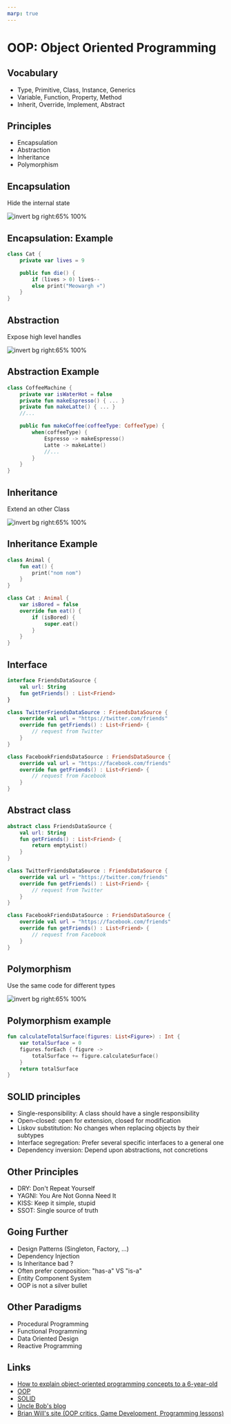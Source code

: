 ```yaml
---
marp: true
---
```

<!-- headingDivider: 2 -->

# OOP: Object Oriented Programming

## Vocabulary

* Type, Primitive, Class, Instance, Generics
* Variable, Function, Property, Method
* Inherit, Override, Implement, Abstract

## Principles

* Encapsulation
* Abstraction
* Inheritance
* Polymorphism

## Encapsulation

Hide the internal state

![invert bg right:65% 100%](assets/encapsulation.png)

## Encapsulation: Example

```kotlin
class Cat {
    private var lives = 9

    public fun die() {
        if (lives > 0) lives--
        else print("Meowargh 💀")
    }
}

```

## Abstraction

Expose high level handles

![invert bg right:65% 100%](assets/abstraction.png)

## Abstraction Example

```kotlin
class CoffeeMachine {
    private var isWaterHot = false
    private fun makeEspresso() { ... }
    private fun makeLatte() { ... }
    //...

    public fun makeCoffee(coffeeType: CoffeeType) {
        when(coffeeType) {
            Espresso -> makeEspresso()
            Latte -> makeLatte()
            //...
        }
    }
}
```

## Inheritance

Extend an other Class

![invert bg right:65% 100%](assets/inheritance.png)

## Inheritance Example

```kotlin
class Animal {
    fun eat() {
        print("nom nom")
    }
}

class Cat : Animal {
    var isBored = false
    override fun eat() {
        if (isBored) {
            super.eat()
        }
    }
}
```

## Interface

```kotlin
interface FriendsDataSource {
    val url: String
    fun getFriends() : List<Friend>
}

class TwitterFriendsDataSource : FriendsDataSource {
    override val url = "https://twitter.com/friends"
    override fun getFriends() : List<Friend> {
        // request from Twitter
    }
}

class FacebookFriendsDataSource : FriendsDataSource {
    override val url = "https://facebook.com/friends"
    override fun getFriends() : List<Friend> {
        // request from Facebook
    }
}
```

## Abstract class

```kotlin
abstract class FriendsDataSource {
    val url: String
    fun getFriends() : List<Friend> {
        return emptyList()
    }
}

class TwitterFriendsDataSource : FriendsDataSource {
    override val url = "https://twitter.com/friends"
    override fun getFriends() : List<Friend> {
        // request from Twitter
    }
}

class FacebookFriendsDataSource : FriendsDataSource {
    override val url = "https://facebook.com/friends"
    override fun getFriends() : List<Friend> {
        // request from Facebook
    }
}
```

## Polymorphism

Use the same code for different types

![invert bg right:65% 100%](assets/polymorphism.png)

## Polymorphism example

```kotlin
fun calculateTotalSurface(figures: List<Figure>) : Int {
    var totalSurface = 0
    figures.forEach { figure ->
        totalSurface += figure.calculateSurface()
    }
    return totalSurface
}
```

## SOLID principles

* Single-responsibility: A class should have a single responsibility
* Open–closed: open for extension, closed for modification
* Liskov substitution: No changes when replacing objects by their subtypes
* Interface segregation: Prefer several specific interfaces to a general one
* Dependency inversion: Depend upon abstractions, not concretions

## Other Principles

* DRY: Don't Repeat Yourself
* YAGNI: You Are Not Gonna Need It
* KISS: Keep it simple, stupid
* SSOT: Single source of truth

## Going Further

* Design Patterns (Singleton, Factory, ...)
* Dependency Injection
* Is Inheritance bad ?
* Often prefer composition: "has-a" VS "is-a"
* Entity Component System
* OOP is not a silver bullet

## Other Paradigms

* Procedural Programming
* Functional Programming
* Data Oriented Design
* Reactive Programming

## Links

* [How to explain object-oriented programming concepts to a 6-year-old](https://medium.freecodecamp.org/object-oriented-programming-concepts-21bb035f7260)
* [OOP](https://en.wikipedia.org/wiki/Object-oriented_programming)
* [SOLID](https://en.wikipedia.org/wiki/SOLID)
* [Uncle Bob's blog](https://blog.cleancoder.com/)
* [Brian Will's site (OOP critics, Game Development, Programming lessons)](https://brianwill.github.io/)
